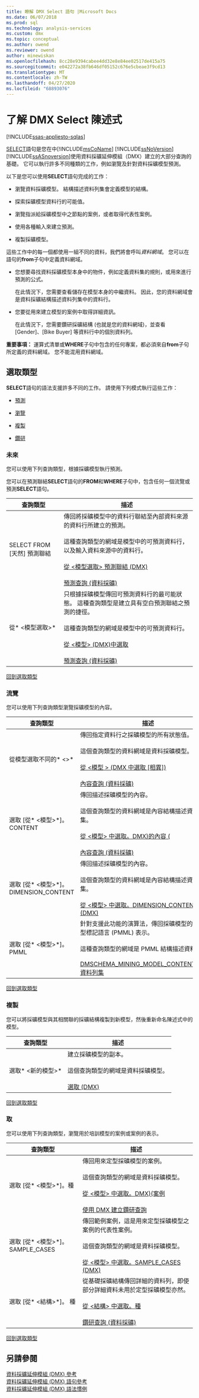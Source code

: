 ```yaml
---
title: 瞭解 DMX Select 語句 |Microsoft Docs
ms.date: 06/07/2018
ms.prod: sql
ms.technology: analysis-services
ms.custom: dmx
ms.topic: conceptual
ms.author: owend
ms.reviewer: owend
author: minewiskan
ms.openlocfilehash: 8cc28e9394cabee4dd32e8e84ee02517de415a75
ms.sourcegitcommit: e042272a38fb646df05152c676e5cbeae3f9cd13
ms.translationtype: MT
ms.contentlocale: zh-TW
ms.lasthandoff: 04/27/2020
ms.locfileid: "68893076"
---
```

# <a name="understanding-the-dmx-select-statement"></a>了解 DMX Select 陳述式
[!INCLUDE[ssas-appliesto-sqlas](../includes/ssas-appliesto-sqlas.md)]

  [SELECT](../dmx/select-dmx.md)語句是您在中[!INCLUDE[msCoName](../includes/msconame-md.md)] [!INCLUDE[ssNoVersion](../includes/ssnoversion-md.md)] [!INCLUDE[ssASnoversion](../includes/ssasnoversion-md.md)]使用資料採礦延伸模組（DMX）建立的大部分查詢的基礎。 它可以執行許多不同種類的工作，例如瀏覽及針對資料採礦模型預測。  
  
 以下是您可以使用**SELECT**語句完成的工作：  
  
-   瀏覽資料採礦模型。 結構描述資料列集會定義模型的結構。  
  
-   探索採礦模型資料行的可能值。  
  
-   瀏覽指派給採礦模型中之節點的案例，或者取得代表性案例。  
  
-   使用各種輸入來建立預測。  
  
-   複製採礦模型。  
  
 這些工作中的每一個都使用一組不同的資料，我們將會呼叫*資料網域*。 您可以在語句的**from**子句中定義資料網域。  
  
-   您想要尋找資料採礦模型本身中的物件，例如定義資料集的規則，或用來進行預測的公式。  
  
     在此情況下，您需要查看儲存在模型本身的中繼資料。 因此，您的資料網域會是資料採礦結構描述資料列集中的資料行。  
  
-   您要從用來建立模型的案例中取得詳細資訊。  
  
     在此情況下，您需要鑽研採礦結構 (也就是您的資料網域)，並查看 [Gender]、[Bike Buyer] 等資料行中的個別資料列。  
  
 **重要事項：** 運算式清單或**WHERE**子句中包含的任何專案，都必須來自**from**子句所定義的資料網域。 您不能混用資料網域。  
  
##  <a name="select-types"></a><a name="Select_Types"></a>選取類型  
 **SELECT**語句的語法支援許多不同的工作。 請使用下列模式執行這些工作：  
  
-   [預測](#Predicting)  
  
-   [瀏覽](#Browsing)  
  
-   [複製](#Copying)  
  
-   [鑽研](#Drillthrough)  
  
###  <a name="predicting"></a><a name="Predicting"></a>未來  
 您可以使用下列查詢類型，根據採礦模型執行預測。  
  
 您可以在預測聯結**SELECT**語句的**FROM**和**WHERE**子句中，包含任何一個流覽或預測**SELECT**語句。  
  
|查詢類型|描述|  
|----------------|-----------------|  
|SELECT FROM [天然] 預測聯結|傳回將採礦模型中的資料行聯結至內部資料來源的資料行所建立的預測。<br /><br /> 這種查詢類型的網域是模型中的可預測資料行，以及輸入資料來源中的資料行。<br /><br /> [從 &#60;模型選取&#62; 預測聯結 &#40;DMX&#41;](../dmx/select-from-model-prediction-join-dmx.md)<br /><br /> [預測查詢 &#40;資料採礦&#41;](https://docs.microsoft.com/analysis-services/data-mining/prediction-queries-data-mining)|  
|從* \<模型選取>*|只根據採礦模型傳回可預測資料行的最可能狀態。 這種查詢類型是建立具有空白預測聯結之預測的捷徑。<br /><br /> 這種查詢類型的網域是模型中的可預測資料行。<br /><br /> [從 &#60;模型&#62; &#40;DMX&#41;中選取](../dmx/select-from-model-dmx.md)<br /><br /> [預測查詢 &#40;資料採礦&#41;](https://docs.microsoft.com/analysis-services/data-mining/prediction-queries-data-mining)|  
  
 [回到選取類型](#Select_Types)  
  
###  <a name="browsing"></a><a name="Browsing"></a>流覽  
 您可以使用下列查詢類型瀏覽採礦模型的內容。  
  
|查詢類型|描述|  
|----------------|-----------------|  
|從模型選取不同的* \<>*|傳回指定資料行之採礦模型的所有狀態值。<br /><br /> 這個查詢類型的資料網域是資料採礦模型。<br /><br /> [從 &#60;模型 &#62; &#40;DMX 中選取 [相異]&#41;](../dmx/select-distinct-from-model-dmx.md)<br /><br /> [內容查詢 &#40;資料採礦&#41;](https://docs.microsoft.com/analysis-services/data-mining/content-queries-data-mining)|  
|選取 [從* \<模型>*]。CONTENT|傳回描述採礦模型的內容。<br /><br /> 這個查詢類型的資料網域是內容結構描述資料列集。<br /><br /> [從 &#60;模型&#62; 中選取。DMX&#41;的內容 &#40;](../dmx/select-from-model-content-dmx.md)<br /><br /> [內容查詢 &#40;資料採礦&#41;](https://docs.microsoft.com/analysis-services/data-mining/content-queries-data-mining)|  
|選取 [從* \<模型>*]。DIMENSION_CONTENT|傳回描述採礦模型的內容。<br /><br /> 這個查詢類型的資料網域是內容結構描述資料列集。<br /><br /> [從 &#60;模型&#62; 中選取。DIMENSION_CONTENT &#40;DMX&#41;](../dmx/select-from-model-dimension-content-dmx.md)|  
|選取 [從* \<模型>*]。PMML|針對支援此功能的演算法，傳回採礦模型的預測模型標記語言 (PMML) 表示。<br /><br /> 這種查詢類型的網域是 PMML 結構描述資料列集。<br /><br /> [DMSCHEMA_MINING_MODEL_CONTENT_PMML 資料列集](https://docs.microsoft.com/bi-reference/schema-rowsets/data-mining/dmschema-mining-model-content-pmml-rowset)|  
  
 [回到選取類型](#Select_Types)  
  
###  <a name="copying"></a><a name="Copying"></a>複製  
 您可以將採礦模型與其相關聯的採礦結構複製到新模型，然後重新命名陳述式中的模型。  
  
|查詢類型|描述|  
|----------------|-----------------|  
|選取* \<新的模型>*|建立採礦模型的副本。<br /><br /> 這個查詢類型的網域是資料採礦模型。<br /><br /> [選取 &#40;DMX&#41;](../dmx/select-into-dmx.md)|  
  
 [回到選取類型](#Select_Types)  
  
###  <a name="drillthrough"></a><a name="Drillthrough"></a>取  
 您可以使用下列查詢類型，瀏覽用於培訓模型的案例或案例的表示。  
  
|查詢類型|描述|  
|----------------|-----------------|  
|選取 [從* \<模型>*]。種|傳回用來定型採礦模型的案例。<br /><br /> 這個查詢類型的網域是資料採礦模型。<br /><br /> [從 &#60;模型&#62; 中選取。DMX&#41;&#40;案例](../dmx/select-from-model-cases-dmx.md)<br /><br /> [使用 DMX 建立鑽研查詢](https://docs.microsoft.com/analysis-services/data-mining/create-drillthrough-queries-using-dmx)|  
|選取 [從* \<模型>*]。SAMPLE_CASES|傳回範例案例，這是用來定型採礦模型之案例的代表性案例。<br /><br /> 這個查詢類型的網域是資料採礦模型。<br /><br /> [從 &#60;模型&#62; 中選取。SAMPLE_CASES &#40;DMX&#41;](../dmx/select-from-model-sample-cases-dmx.md)|  
|選取 [從* \<結構>*]。 種|從基礎採礦結構傳回詳細的資料列，即使部分詳細資料未用於定型採礦模型亦然。<br /><br /> [從 &#60;結構&#62; 中選取。種](../dmx/select-from-structure-cases.md)<br /><br /> [鑽研查詢 &#40;資料採礦&#41;](https://docs.microsoft.com/analysis-services/data-mining/drillthrough-queries-data-mining)|  
  
 [回到選取類型](#Select_Types)  
  
## <a name="see-also"></a>另請參閱  
 [資料採礦延伸模組 &#40;DMX&#41; 參考](../dmx/data-mining-extensions-dmx-reference.md)   
 [資料採礦延伸模組 &#40;DMX&#41; 語句參考](../dmx/data-mining-extensions-dmx-statements.md)   
 [資料採礦延伸模組 &#40;DMX&#41; 語法慣例](../dmx/data-mining-extensions-dmx-syntax-conventions.md)  
  
  
